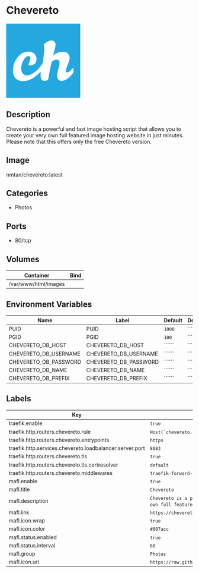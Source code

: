 # Chevereto

![Logo](images/Chevereto.png)

## Description
Chevereto is a powerful and fast image hosting script that allows you to create your very own full featured image hosting website in just minutes. Please note that this offers only the free Chevereto version.

## Image
nmtan/chevereto:latest

## Categories
- Photos

## Ports
- 80/tcp

## Volumes
| Container | Bind |
|-----------|------|
| /var/www/html/images |  |

## Environment Variables
| Name | Label | Default | Description |
|------|-------|---------|-------------|
| PUID | PUID | ```1000``` | `````` |
| PGID | PGID | ```100``` | `````` |
| CHEVERETO_DB_HOST | CHEVERETO_DB_HOST | `````` | `````` |
| CHEVERETO_DB_USERNAME | CHEVERETO_DB_USERNAME | `````` | `````` |
| CHEVERETO_DB_PASSWORD | CHEVERETO_DB_PASSWORD | `````` | `````` |
| CHEVERETO_DB_NAME | CHEVERETO_DB_NAME | `````` | `````` |
| CHEVERETO_DB_PREFIX | CHEVERETO_DB_PREFIX | `````` | `````` |

## Labels
| Key | Value |
|-----|-------|
| traefik.enable | ```true``` |
| traefik.http.routers.chevereto.rule | ```Host(`chevereto.{$TRAEFIK_INGRESS_DOMAIN}`)``` |
| traefik.http.routers.chevereto.entrypoints | ```https``` |
| traefik.http.services.chevereto.loadbalancer.server.port | ```8083``` |
| traefik.http.routers.chevereto.tls | ```true``` |
| traefik.http.routers.chevereto.tls.certresolver | ```default``` |
| traefik.http.routers.chevereto.middlewares | ```traefik-forward-auth``` |
| mafl.enable | ```true``` |
| mafl.title | ```Chevereto``` |
| mafl.description | ```Chevereto is a powerful and fast image hosting script that allows you to create your very own full featured image hosting website in just minutes.``` |
| mafl.link | ```https://chevereto.{$TRAEFIK_INGRESS_DOMAIN}``` |
| mafl.icon.wrap | ```true``` |
| mafl.icon.color | ```#007acc``` |
| mafl.status.enabled | ```true``` |
| mafl.status.interval | ```60``` |
| mafl.group | ```Photos``` |
| mafl.icon.url | ```https://raw.githubusercontent.com/Qballjos/portainer_templates/master/Images/Chevereto.png``` |

